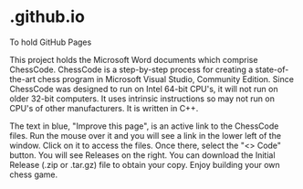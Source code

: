 # <BillMaker101>.github.io
 To hold GitHub Pages

This project holds the Microsoft Word documents which comprise ChessCode.  ChessCode is a step-by-step process for creating a state-of-the-art chess program in Microsoft Visual Studio, Community Edition.  Since ChessCode was designed to run on Intel 64-bit CPU's, it will not run on older 32-bit computers.  It uses intrinsic instructions so may not run on CPU's of other manufacturers.  It is written in C++.

The text in blue, "Improve this page", is an active link to the ChessCode files.  Run the mouse over it and you will see a link in the lower left of the window.  Click on it to access the files.  Once there, select the "<> Code" button.  You will see Releases on the right.  You can download the Initial Release (.zip or .tar.gz) file to obtain your copy.  Enjoy building your own chess game.